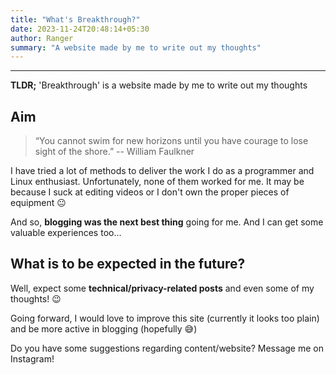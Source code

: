 ```yaml
---
title: "What's Breakthrough?"
date: 2023-11-24T20:48:14+05:30
author: Ranger
summary: "A website made by me to write out my thoughts"
---
```


---
**TLDR;** 'Breakthrough' is a website made by me to write out my thoughts


## Aim

> “You cannot swim for new horizons until you have courage to lose sight of the shore.” -- William Faulkner 

I have tried a lot of methods to deliver the work I do as a programmer and Linux enthusiast. Unfortunately, none of them worked for me. It may be because I suck at editing videos or I don't own the proper pieces of equipment 😐

And so, **blogging was the next best thing** going for me. And I can get some valuable experiences too...

## What is to be expected in the future?

Well, expect some **technical/privacy-related posts** and even some of my thoughts! 😉

Going forward, I would love to improve this site (currently it looks too plain) and be more active in blogging (hopefully 😅)

Do you have some suggestions regarding content/website? Message me on Instagram!
